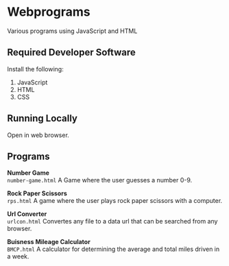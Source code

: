 # Webprograms

Various programs using JavaScript and HTML<br>

## Required Developer Software
Install the following:
1. JavaScript
3. HTML
2. CSS

## Running Locally
Open in web browser.

## Programs
<b>Number Game</b><br>
```number-game.html``` A Game where the user guesses a number 0-9.

<b>Rock Paper Scissors</b><br>
```rps.html```
A game where the user plays rock paper scissors with a computer.

<b>Url Converter</b><br>
```urlcon.html``` Convertes any file to a data url that can be searched from any browser.

<b>Buisness Mileage Calculator</b><br>
```BMCP.html``` A calculator for determining the average and total miles driven in a week.
